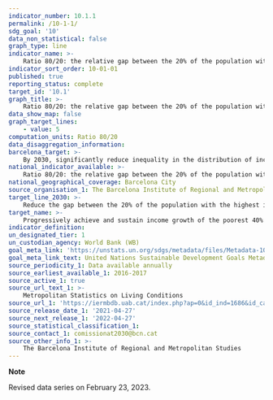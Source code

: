 ```yaml
---
indicator_number: 10.1.1
permalink: /10-1-1/
sdg_goal: '10'
data_non_statistical: false
graph_type: line
indicator_name: >-
    Ratio 80/20: the relative gap between the 20% of the population with the highest income and the 20% with the lowest income
indicator_sort_order: 10-01-01
published: true
reporting_status: complete
target_id: '10.1'
graph_title: >-
    Ratio 80/20: the relative gap between the 20% of the population with the highest income and the 20% with the lowest income
data_show_map: false
graph_target_lines:
    - value: 5
computation_units: Ratio 80/20
data_disaggregation_information: 
barcelona_target: >-
    By 2030, significantly reduce inequality in the distribution of income in Barcelona, while preventing the city’s average Gross Available Family Income differing from the Metropolitan average
national_indicator_available: >-
    Ratio 80/20: the relative gap between the 20% of the population with the highest income and the 20% with the lowest income
national_geographical_coverage: Barcelona City
source_organisation_1: The Barcelona Institute of Regional and Metropolitan Studies 
target_line_2030: >-
    Reduce the gap between the 20% of the population with the highest incomes and the 20% with the lowest incomes to less than 5
target_name: >-
    Progressively achieve and sustain income growth of the poorest 40% of the population at a rate higher than the national average
indicator_definition:
un_designated_tier: 1
un_custodian_agency: World Bank (WB)
goal_meta_link: 'https://unstats.un.org/sdgs/metadata/files/Metadata-10-01-01.pdf'
goal_meta_link_text: United Nations Sustainable Development Goals Metadata (pdf 894kB)
source_periodicity_1: Data available annually
source_earliest_available_1: 2016-2017
source_active_1: true
source_url_text_1: >-
    Metropolitan Statistics on Living Conditions
source_url_1: 'https://iermbdb.uab.cat/index.php?ap=0&id_ind=1686&id_cat=423'
source_release_date_1: '2021-04-27'
source_next_release_1: '2022-04-27'
source_statistical_classification_1: 
source_contact_1: comissionat2030@bcn.cat
source_other_info_1: >-
    The Barcelona Institute of Regional and Metropolitan Studies
---
```

**Note**

Revised data series on February 23, 2023.
